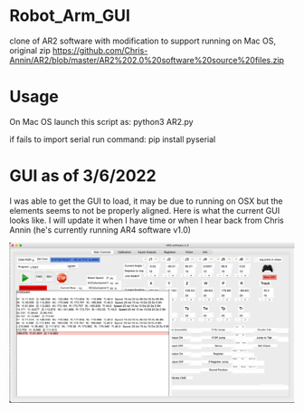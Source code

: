 # Robot_Arm_GUI
clone of AR2 software with modification to support running on Mac OS,  original zip https://github.com/Chris-Annin/AR2/blob/master/AR2%202.0%20software%20source%20files.zip


# Usage 
On Mac OS launch this script as: python3 AR2.py

if fails to import serial run command: pip install pyserial

# GUI as of 3/6/2022
I was able to get the GUI to load, it may be due to running on OSX but the elements seems to not be properly aligned. Here is  what the current GUI looks like. I will update it  when I have time or when  I hear back from Chris Annin (he's currently running AR4 software v1.0)

![Current GUI state](GUI.png)

